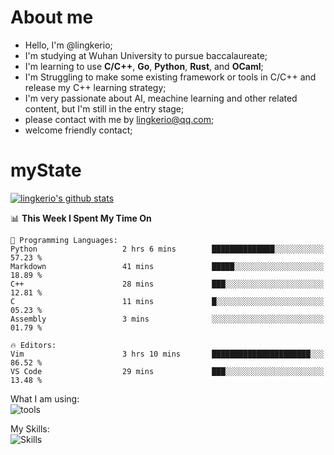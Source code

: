 # About me

- Hello, I'm @lingkerio; 
- I'm studying at Wuhan University to pursue baccalaureate;
- I'm learning to use **C/C++**, **Go**, **Python**, **Rust**, and **OCaml**;
- I'm Struggling to make some existing framework or tools in C/C++ and release my C++ learning strategy;
- I'm very passionate about AI, meachine learning and other related content, but I'm still in the entry stage;
- please contact with me by lingkerio@qq.com;
- welcome friendly contact;


# myState
[![lingkerio's github stats](https://github-readme-stats.vercel.app/api?username=lingkerio&count_private=true&show_icons=true&theme=radical "![lingkerio's github stats")](https://github.com/anuraghazra/github-readme-stats)

<!--[![Top Langs](https://github-readme-stats.vercel.app/api/top-langs/?username=lingkerio&layout=compact)](https://github.com/anuraghazra/github-readme-stats)-->

<!--START_SECTION:waka-->
📊 **This Week I Spent My Time On** 

```text
💬 Programming Languages: 
Python                   2 hrs 6 mins        ██████████████░░░░░░░░░░░   57.23 % 
Markdown                 41 mins             █████░░░░░░░░░░░░░░░░░░░░   18.89 % 
C++                      28 mins             ███░░░░░░░░░░░░░░░░░░░░░░   12.81 % 
C                        11 mins             █░░░░░░░░░░░░░░░░░░░░░░░░   05.23 % 
Assembly                 3 mins              ░░░░░░░░░░░░░░░░░░░░░░░░░   01.79 % 

🔥 Editors: 
Vim                      3 hrs 10 mins       ██████████████████████░░░   86.52 % 
VS Code                  29 mins             ███░░░░░░░░░░░░░░░░░░░░░░   13.48 % 
```


<!--END_SECTION:waka-->

What I am using:  
![tools](https://skillicons.dev/icons?i=discord,twitter,gitlab,git,github,neovim,vim,md,matlab,stackoverflow,visualstudio,vscode)  


My Skills:  
![Skills](https://skillicons.dev/icons?i=bash,c,cpp,cmake,ocaml,docker,latex,go,html,v,codepen,java,linux,powershell,py,qt,regex,rust,php)  
